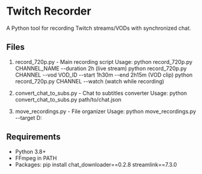 # Twitch Recorder

A Python tool for recording Twitch streams/VODs with synchronized chat.

## Files

1. record_720p.py - Main recording script
   Usage:
   python record_720p.py CHANNEL_NAME --duration 2h (live stream)
   python record_720p.py CHANNEL --vod VOD_ID --start 1h30m --end 2h15m (VOD clip)
   python record_720p.py CHANNEL --watch (watch while recording)

2. convert_chat_to_subs.py - Chat to subtitles converter
   Usage:
   python convert_chat_to_subs.py path/to/chat.json

3. move_recordings.py - File organizer
   Usage:
   python move_recordings.py --target D:

## Requirements
- Python 3.8+
- FFmpeg in PATH
- Packages:
  pip install chat_downloader==0.2.8 streamlink==7.3.0
